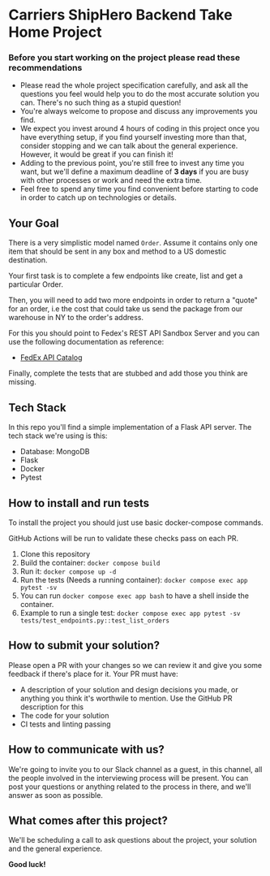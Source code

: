 # Carriers ShipHero Backend Take Home Project

### Before you start working on the project please read these recommendations

- Please read the whole project specification carefully, and ask all the questions you feel would help you to do the most accurate solution you can. There's no such thing as a stupid question!
- You're always welcome to propose and discuss any improvements you find.
- We expect you invest around 4 hours of coding in this project once you have everything setup, if you find yourself investing more than that, consider stopping and we can talk about the general experience. However, it would be great if you can finish it!
- Adding to the previous point, you're still free to invest any time you want, but we'll define a maximum deadline of **3 days** if you are busy with other processes or work and need the extra time.
- Feel free to spend any time you find convenient before starting to code in order to catch up on technologies or details.

## Your Goal

There is a very simplistic model named `Order`. Assume it contains only one item that should
be sent in any box and method to a US domestic destination.

Your first task is to complete a few endpoints like create, list and get a particular Order.

Then, you will need to add two more endpoints in order to return a "quote" for an order, i.e the cost that could take us send the package from our warehouse in NY to the order's address. 

For this you should point to Fedex's REST API Sandbox Server and you can use the following documentation as reference:

- [FedEx API Catalog](https://developer.fedex.com/api/en-us/catalog.html)


Finally, complete the tests that are stubbed and add those you think are missing.

## Tech Stack

In this repo you'll find a simple implementation of a Flask API server. The tech stack we're using is this:

- Database: MongoDB
- Flask
- Docker
- Pytest

## How to install and run tests

To install the project you should just use basic docker-compose commands.

GitHub Actions will be run to validate these checks pass on each PR.

1. Clone this repository
2. Build the container: `docker compose build`
3. Run it: `docker compose up -d`
4. Run the tests (Needs a running container): `docker compose exec app pytest -sv`
5. You can run `docker compose exec app bash` to have a shell inside the container.
6. Example to run a single test: `docker compose exec app pytest -sv tests/test_endpoints.py::test_list_orders`

## How to submit your solution?

Please open a PR with your changes so we can review it and give you some feedback if there's place for it. Your PR must have:

- A description of your solution and design decisions you made, or anything you think it's worthwile to mention. Use the GitHub PR description for this
- The code for your solution
- CI tests and linting passing

## How to communicate with us?

We're going to invite you to our Slack channel as a guest, in this channel, all the people involved in the interviewing process will be present. You can post your questions or anything related to the process in there, and we'll answer as soon as possible.

## What comes after this project?

We'll be scheduling a call to ask questions about the project, your solution and the general experience.

**Good luck!**
